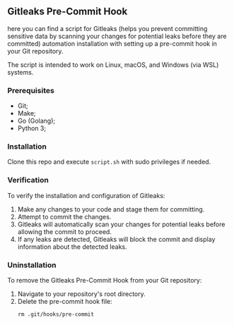 ## Gitleaks Pre-Commit Hook 
here you can find a script for Gitleaks (helps you prevent committing sensitive data by scanning your changes for potential leaks before they are committed) automation installation with setting up a pre-commit hook in your Git repository.

 The script is intended to work on Linux, macOS, and Windows (via WSL) systems.

### Prerequisites
- Git;
- Make;
- Go (Golang);
- Python 3;


### Installation

Clone this repo and execute `script.sh` with sudo privileges if needed. 

### Verification
To verify the installation and configuration of Gitleaks:


1. Make any changes to your code and stage them for committing.
2. Attempt to commit the changes.
3. Gitleaks will automatically scan your changes for potential leaks before allowing the commit to proceed.
5. If any leaks are detected, Gitleaks will block the commit and display information about the detected leaks.

### Uninstallation
To remove the Gitleaks Pre-Commit Hook from your Git repository:

1. Navigate to your repository's root directory.
2. Delete the pre-commit hook file:
   ```
   rm .git/hooks/pre-commit
   ```
